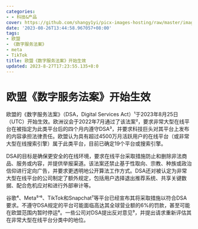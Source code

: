 ```yaml
---
categories:
- - 科技&产品
cover: https://github.com/shangy1yi/picx-images-hosting/raw/master/image.1g9d9g00e7z4.webp
date: '2023-08-26T13:44:58.967057+08:00'
tags:
- 欧盟
- 《数字服务法案》
- meta
- TikTok
title: 欧盟《数字服务法案》开始生效
updated: 2023-8-27T17:23:55.135+8:0
---
```

# 欧盟《数字服务法案》开始生效

欧盟的《数字服务法案》（DSA，Digital Services Act）¹于2023年8月25日（UTC）开始生效。欧洲议会于2022年7月通过了该法案²，要求非常大型在线平台在被指定为此类平台后的四个月内遵守DSA³，并要求科技巨头对其平台上发布的内容承担法律责任。欧盟认为具有超过4500万月活跃用户的在线平台（或非常大型在线搜索引擎）属于此类平台，目前已确定19个平台或搜索引擎。

DSA的目标是确保更安全的在线环境，要求在线平台采取措施防止和删除非法商品、服务或内容，并提供举报渠道。该法案还禁止基于性取向、宗教、种族或政治信仰进行定向广告，并要求更透明地公开算法工作方式。DSA还对被认定为非常大型在线平台的公司制定了额外规定，包括用户选择退出推荐系统、共享关键数据、配合危机应对和进行外部审计等。

谷歌⁴、Meta⁵'⁶、TikTok和Snapchat⁷等平台已经宣布其将采取措施以符合DSA要求。不遵守DSA规定的平台可能面临高达其全球营业额的6%的罚款，甚至可能在欧盟范围内暂时停运⁸。一些公司对DSA提出反对意见⁹，并提出请求重新评估其在非常大型在线平台分类中的地位。
